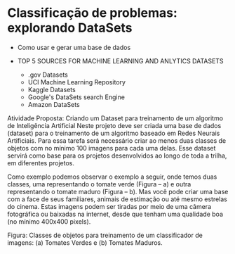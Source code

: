 # Classificação de problemas: explorando DataSets
- Como usar e gerar uma base de dados

- TOP 5 SOURCES FOR MACHINE LEARNING AND ANLYTICS DATASETS
    * .gov Datasets
    * UCI Machine Learning Repository
    * Kaggle Datasets
    * Google's DataSets search Engine
    * Amazon DataSets

Atividade Proposta: Criando um Dataset para treinamento de um algoritmo de Inteligência Artificial
Neste projeto deve ser criada uma base de dados (dataset) para o treinamento de um algoritmo baseado em Redes Neurais Artificiais. Para essa tarefa será necessário criar ao menos duas classes de objetos com no mínimo 100 imagens para cada uma delas. Esse dataset servirá como base para os projetos desenvolvidos ao longo de toda a trilha, em diferentes projetos.  

Como exemplo podemos observar o exemplo a seguir, onde temos duas classes, uma representando o tomate verde (Figura – a) e outra representando o tomate maduro (Figura – b). Mas você pode criar uma base com a face de seus familiares, animais de estimação ou até mesmo estrelas do cinema. Estas imagens podem ser tiradas por meio de uma câmera fotográfica ou baixadas na internet, desde que tenham uma qualidade boa (no mínimo 400x400 pixels).



Figura: Classes de objetos para treinamento de um classificador de imagens: (a) Tomates Verdes e (b) Tomates Maduros. 